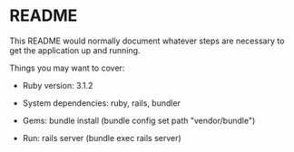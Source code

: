 # README

This README would normally document whatever steps are necessary to get the
application up and running.

Things you may want to cover:

* Ruby version: 3.1.2

* System dependencies: ruby, rails, bundler

* Gems: bundle install (bundle config set path "vendor/bundle")

* Run: rails server (bundle exec rails server)
